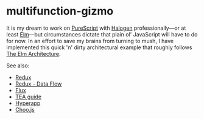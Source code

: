 # multifunction-gizmo

It is my dream to work on [PureScript](http://www.purescript.org/) with [Halogen](https://github.com/slamdata/purescript-halogen) professionally—or at least [Elm](http://elm-lang.org/)—but circumstances dictate that plain ol' JavaScript will have to do for now. In an effort to save my brains from turning to mush, I have implemented this quick 'n' dirty architectural example that roughly follows [The Elm Architecture](https://guide.elm-lang.org/architecture/).

See also:
* [Redux](https://redux.js.org/)
* [Redux - Data Flow](https://redux.js.org/basics/data-flow)
* [Flux](https://facebook.github.io/flux/)
* [TEA guide](https://guide.elm-lang.org/architecture/)
* [Hyperapp](https://github.com/hyperapp/hyperapp)
* [Choo.js](https://github.com/choojs/choo)
